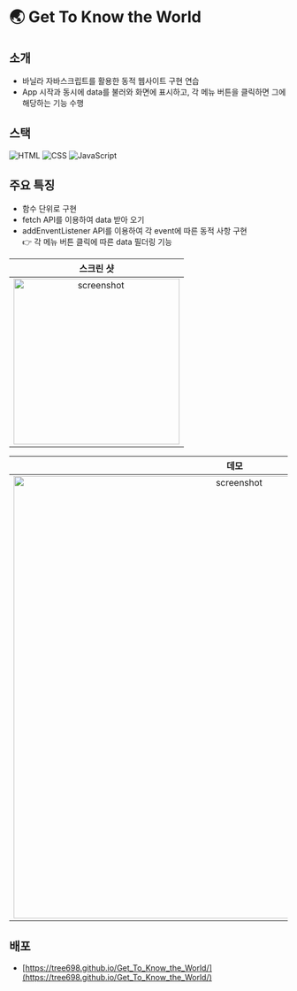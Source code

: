 # :earth_asia: Get To Know the World


## 소개
- 바닐라 자바스크립트를 활용한 동적 웹사이트 구현 연습
- App 시작과 동시에 data를 불러와 화면에 표시하고, 각 메뉴 버튼을 클릭하면 그에 해당하는 기능 수행



## 스택
![HTML](https://img.shields.io/badge/-HTML-F05032?style=flat&logo=HTML)
![CSS](https://img.shields.io/badge/-CSS-007ACC?style=flat&logo=css3)
![JavaScript](https://img.shields.io/badge/-JavaScript-%23F7DF1C?style=flate&logo=javascript&logoColor=000000&labelColor=%23F7DF1C&color=%23F7DF1C)


## 주요 특징
- 함수 단위로 구현
- fetch API를 이용하여 data 받아 오기
- addEnventListener API를 이용하여 각 event에 따른 동적 사항 구현</br> 
:point_right: 각 메뉴 버튼 클릭에 따른 data 필더링 기능



|**스크린 샷**|
|:--:|
|<img width="300" alt="screenshot" src="https://user-images.githubusercontent.com/53497516/210058269-983d4643-892e-45ce-84d4-a0b773def11d.png">|


|**데모**|
|:--:|
|<img width="800" alt="screenshot" src="https://user-images.githubusercontent.com/53497516/210059732-3b37d275-df7e-4d15-883a-42671f7d08b9.gif">|



## 배포
- [https://tree698.github.io/Get_To_Know_the_World/](https://tree698.github.io/Get_To_Know_the_World/)
